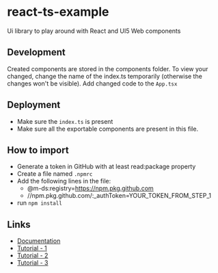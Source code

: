 # react-ts-example

Ui library to play around with React and UI5 Web components

## Development

Created components are stored in the components folder.
To view your changed, change the name of the index.ts temporarily (otherwise the changes won't be visible).
Add changed code to the `App.tsx`

## Deployment
- Make sure the `index.ts` is present
- Make sure all the exportable components are present in this file.

## How to import
- Generate a token in GitHub with at least read:package property
- Create a file named `.npmrc`
- Add the following lines in the file:
    - @m-ds:registry=https://npm.pkg.github.com
    - //npm.pkg.github.com/:_authToken=YOUR_TOKEN_FROM_STEP_1
- run `npm install`

## Links
- [Documentation](https://sap.github.io/ui5-webcomponents-react/?path=/docs/getting-started--docs)
- [Tutorial - 1](https://javascript.plainenglish.io/publishing-a-typescript-npm-package-with-github-actions-7f6486e7da95)
- [Tutorial - 2](https://betterprogramming.pub/build-your-very-own-react-component-library-and-publish-it-to-github-package-registry-192a688a51fd)
- [Tutorial - 3](https://betterprogramming.pub/how-to-create-and-publish-react-typescript-npm-package-with-demo-and-automated-build-80c40ec28aca)

